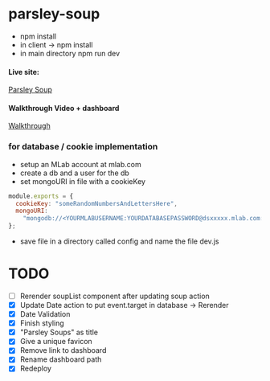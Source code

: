 # parsley-soup

- npm install
- in client -> npm install
- in main directory npm run dev

#### Live site:

[Parsley Soup](https://parsley-soups.herokuapp.com/)

#### Walkthrough Video + dashboard

[Walkthrough](https://www.youtube.com/watch?v=FM3WQoJMSF4&t=180s)

### for database / cookie implementation

- setup an MLab account at mlab.com
- create a db and a user for the db
- set mongoURI in file with a cookieKey

```javascript
module.exports = {
  cookieKey: "someRandomNumbersAndLettersHere",
  mongoURI:
    "mongodb://<YOURMLABUSERNAME:YOURDATABASEPASSWORD@dsxxxxx.mlab.com:xxxxx/yourdatabasename"
};
```

- save file in a directory called config and name the file dev.js

# TODO

- [ ] Rerender soupList component after updating soup action
- [x] Update Date action to put event.target in database -> Rerender
- [x] Date Validation
- [x] Finish styling
- [x] "Parsley Soups" as title
- [x] Give a unique favicon
- [x] Remove link to dashboard
- [x] Rename dashboard path
- [x] Redeploy
